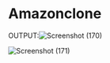 # Amazonclone
OUTPUT:![Screenshot (170)](https://github.com/user-attachments/assets/920d59ba-5903-4bf2-a456-b118203a708b)




![Screenshot (171)](https://github.com/user-attachments/assets/2dbd1c28-54ae-40b7-b960-66e1150e6fb8)
